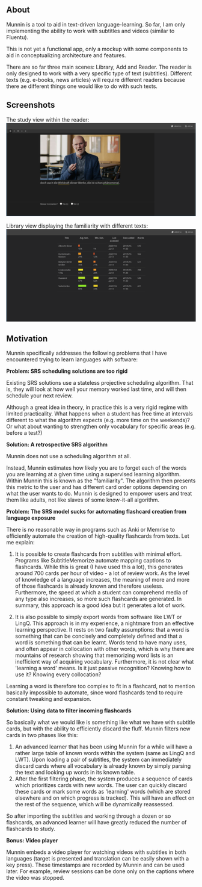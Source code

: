 ## About

Munnin is a tool to aid in text-driven language-learning. So far, I am only implementing the ability to work with subtitles and videos (similar to Fluentu).

This is not yet a functional app, only a mockup with some components to aid in conceptualizing architecture and features.

There are so far three main scenes: Library, Add and Reader. The reader is only designed to work with a very specific type of text (subtitles). Different texts (e.g. e-books, news articles) will require different readers because there ae different things one would like to do with such texts.

## Screenshots

The study view within the reader:
![](./img/reader.png)

Library view displaying the familiarity with different texts:
![](./img/library.png)

## Motivation

Munnin specifically addresses the following problems that I have encountered trying to learn languages with software:

**Problem: SRS scheduling solutions are too rigid**

Existing SRS solutions use a stateless projective scheduling algorithm. That is, they will look at how well your memory worked last time, and will then schedule your next review.

Although a great idea in theory, in practice this is a very rigid regime with limited practicality. What happens when a student has free time at intervals different to what the algorithm expects (e.g. more time on the weekends)? Or what about wanting to strengthen only vocabulary for specific areas (e.g. before a test?)

**Solution: A retrospective SRS algorithm**

Munnin does not use a scheduling algorithm at all. 

Instead, Munnin estimates how likely you are to forget each of the words you are learning at a given time using a supervised learning algorithm. Within Munnin this is known as the "familiarity". The algorithm then presents this metric to the user and has different card order options depending on what the user wants to do. Munnin is designed to empower users and treat them like adults, not like slaves of some know-it-all algorithm.

**Problem: The SRS model sucks for automating flashcard creation from language exposure**

There is no reasonable way in programs such as Anki or Memrise to efficiently automate the creation of high-quality flashcards from texts. Let me explain:

1. It is possible to create flashcards from subtitles with minimal effort. Programs like SubtitleMemorize automate mapping captions to flashcards. While this is great (I have used this a lot), this generates around 700 cards per hour of video - a lot of review work. As the level of knowledge of a language increases, the meaning of more and more of those flashcards is already known and therefore useless. Furthermore, the speed at which a student can comprehend media of any type also increases, so more such flashcards are generated. In summary, this approach is a good idea but it generates a lot of work.

2. It is also possible to simply export words from software like LWT or LingQ. This approach is in my experience, a nightmare from an effective learning perspective. It rests on two faulty assumptions: that a word is something that can be concisely and completely defined and that a word is something that can be learnt. Words tend to have many uses, and often appear in collocation with other words, which is why there are mountains of research showing that memorizing word lists is an inefficient way of acquiring vocabulary. Furthermore, it is not clear what 'learning a word' means. Is it just passive recognition? Knowing how to use it? Knowing every collocation? 

Learning a word is therefore too complex to fit in a flashcard, not to mention basically impossible to automate, since word flashcards tend to require constant tweaking and expansion.

**Solution: Using data to filter incoming flashcards**

So basically what we would like is something like what we have with subtitle cards, but with the ability to efficiently discard the fluff. Munnin filters new cards in two phases like this:

1. An advanced learner that has been using Munnin for a while will have a rather large table of known words within the system (same as LingQ and LWT). Upon loading a pair of subtitles, the system can immediately discard cards where all vocabulary is already known by simply parsing the text and looking up words in its known table. 
2. After the first filtering phase, the system produces a sequence of cards which prioritizes cards with new words. The user can quickly discard these cards or mark some words as 'learning' words (which are stored elsewhere and on which progress is tracked). This will have an effect on the rest of the sequence, which will be dynamically reassessed.

So after importing the subtitles and working through a dozen or so flashcards, an advanced learner will have greatly reduced the number of flashcards to study.


**Bonus: Video player**

Munnin embeds a video player for watching videos with subtitles in both languages (target is presented and translation can be easily shown with a key press). These timestamps are recorded by Munnin and can be used later. For example, review sessions can be done only on the captions where the video was stopped.
